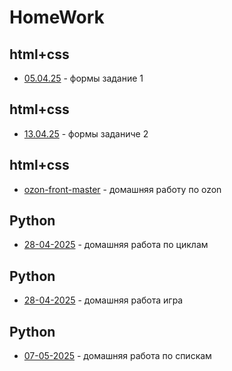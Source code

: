 # HomeWork
## html+css
- [05.04.25](html+css/05.04.25/) - формы задание 1

## html+css
- [13.04.25](html+css/13.05.25/) - формы заданиче 2

## html+css
- [ozon-front-master](html+css/ozon-front-master/) - домашняя работу по ozon

## Python
- [28-04-2025](Python/28-04-2025/) - домашняя работа по циклам

## Python
- [28-04-2025](Python/28-04-2025%20-%20игра/) - домашняя работа игра

## Python

- [07-05-2025](Python/07-05-2025/) - домашняя работа по спискам